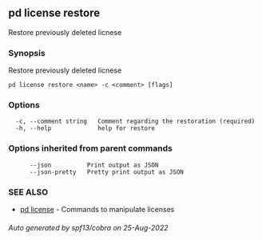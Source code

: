 ## pd license restore

Restore previously deleted licnese <name>

### Synopsis

Restore previously deleted licnese <name>

```
pd license restore <name> -c <comment> [flags]
```

### Options

```
  -c, --comment string   Comment regarding the restoration (required)
  -h, --help             help for restore
```

### Options inherited from parent commands

```
      --json          Print output as JSON
      --json-pretty   Pretty print output as JSON
```

### SEE ALSO

* [pd license](/docs/commands/pd_license.html)	 - Commands to manipulate licenses

###### Auto generated by spf13/cobra on 25-Aug-2022
